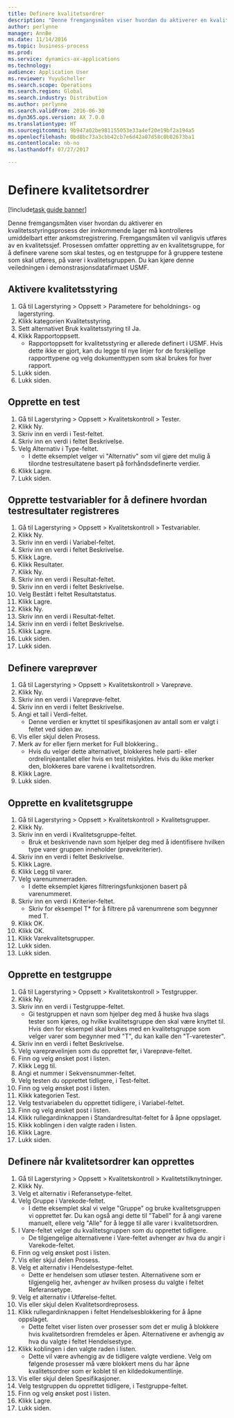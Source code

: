 ```yaml
---
title: Definere kvalitetsordrer
description: "Denne fremgangsmåten viser hvordan du aktiverer en kvalitetsstyringsprosess der innkommende lager må kontrolleres umiddelbart etter ankomstregistrering."
author: perlynne
manager: AnnBe
ms.date: 11/14/2016
ms.topic: business-process
ms.prod: 
ms.service: dynamics-ax-applications
ms.technology: 
audience: Application User
ms.reviewer: YuyuScheller
ms.search.scope: Operations
ms.search.region: Global
ms.search.industry: Distribution
ms.author: perlynne
ms.search.validFrom: 2016-06-30
ms.dyn365.ops.version: AX 7.0.0
ms.translationtype: HT
ms.sourcegitcommit: 9b947a02be981155053e33a4ef20e19bf2a194a5
ms.openlocfilehash: 0bd8bc73a3cbb42cb7e6d42a07d58c0b02673ba1
ms.contentlocale: nb-no
ms.lasthandoff: 07/27/2017

---
```

# <a name="set-up-quality-orders"></a>Definere kvalitetsordrer

[!include[task guide banner](../../includes/task-guide-banner.md)]

Denne fremgangsmåten viser hvordan du aktiverer en kvalitetsstyringsprosess der innkommende lager må kontrolleres umiddelbart etter ankomstregistrering. Fremgangsmåten vil vanligvis utføres av en kvalitetssjef. Prosessen omfatter oppretting av en kvalitetsgruppe, for å definere varene som skal testes, og en testgruppe for å gruppere testene som skal utføres, på varer i kvalitetsgruppen. Du kan kjøre denne veiledningen i demonstrasjonsdatafirmaet USMF.


## <a name="enable-quality-management"></a>Aktivere kvalitetsstyring
1. Gå til Lagerstyring > Oppsett > Parametere for beholdnings- og lagerstyring.
2. Klikk kategorien Kvalitetsstyring.
3. Sett alternativet Bruk kvalitetsstyring til Ja.
4. Klikk Rapportoppsett.
    * Rapportoppsett for kvalitetsstyring er allerede definert i USMF. Hvis dette ikke er gjort, kan du legge til nye linjer for de forskjellige rapporttypene og velg dokumenttypen som skal brukes for hver rapport.  
5. Lukk siden.
6. Lukk siden.

## <a name="create-a-test"></a>Opprette en test
1. Gå til Lagerstyring > Oppsett > Kvalitetskontroll > Tester.
2. Klikk Ny.
3. Skriv inn en verdi i Test-feltet.
4. Skriv inn en verdi i feltet Beskrivelse.
5. Velg Alternativ i Type-feltet.
    * I dette eksemplet velger vi "Alternativ" som vil gjøre det mulig å tilordne testresultatene basert på forhåndsdefinerte verdier.  
6. Klikk Lagre.
7. Lukk siden.

## <a name="create-test-variables-to-define-the-way-test-results-are-recorded"></a>Opprette testvariabler for å definere hvordan testresultater registreres
1. Gå til Lagerstyring > Oppsett > Kvalitetskontroll > Testvariabler.
2. Klikk Ny.
3. Skriv inn en verdi i Variabel-feltet.
4. Skriv inn en verdi i feltet Beskrivelse.
5. Klikk Lagre.
6. Klikk Resultater.
7. Klikk Ny.
8. Skriv inn en verdi i Resultat-feltet.
9. Skriv inn en verdi i feltet Beskrivelse.
10. Velg Bestått i feltet Resultatstatus.
11. Klikk Lagre.
12. Klikk Ny.
13. Skriv inn en verdi i Resultat-feltet.
14. Skriv inn en verdi i feltet Beskrivelse.
15. Klikk Lagre.
16. Lukk siden.
17. Lukk siden.

## <a name="set-up-item-sampling"></a>Definere vareprøver
1. Gå til Lagerstyring > Oppsett > Kvalitetskontroll > Vareprøve.
2. Klikk Ny.
3. Skriv inn en verdi i Vareprøve-feltet.
4. Skriv inn en verdi i feltet Beskrivelse.
5. Angi et tall i Verdi-feltet.
    * Denne verdien er knyttet til spesifikasjonen av antall som er valgt i feltet ved siden av.  
6. Vis eller skjul delen Prosess.
7. Merk av for eller fjern merket for Full blokkering..
    * Hvis du velger dette alternativet, blokkeres hele parti- eller ordrelinjeantallet eller hvis en test mislyktes. Hvis du ikke merker den, blokkeres bare varene i kvalitetsordren.  
8. Klikk Lagre.
9. Lukk siden.

## <a name="create-a-quality-group"></a>Opprette en kvalitetsgruppe
1. Gå til Lagerstyring > Oppsett > Kvalitetskontroll > Kvalitetsgrupper.
2. Klikk Ny.
3. Skriv inn en verdi i Kvalitetsgruppe-feltet.
    * Bruk et beskrivende navn som hjelper deg med å identifisere hvilken type varer gruppen inneholder (prøvekriterier).  
4. Skriv inn en verdi i feltet Beskrivelse.
5. Klikk Lagre.
6. Klikk Legg til varer.
7. Velg varenummerraden.
    * I dette eksemplet kjøres filtreringsfunksjonen basert på varenummeret.  
8. Skriv inn en verdi i Kriterier-feltet.
    * Skriv for eksempel T* for å filtrere på varenumrene som begynner med T.  
9. Klikk OK.
10. Klikk OK.
11. Klikk Varekvalitetsgrupper.
12. Lukk siden.
13. Lukk siden.

## <a name="create-a-test-group"></a>Opprette en testgruppe
1. Gå til Lagerstyring > Oppsett > Kvalitetskontroll > Testgrupper.
2. Klikk Ny.
3. Skriv inn en verdi i Testgruppe-feltet.
    * Gi testgruppen et navn som hjelper deg med å huske hva slags tester som kjøres, og hvilke kvalitetsgruppe den skal være knyttet til. Hvis den for eksempel skal brukes med en kvalitetsgruppe som velger varer som begynner med "T", du kan kalle den "T-varetester".  
4. Skriv inn en verdi i feltet Beskrivelse.
5. Velg vareprøvelinjen som du opprettet før, i Vareprøve-feltet.
6. Finn og velg ønsket post i listen.
7. Klikk Legg til.
8. Angi et nummer i Sekvensnummer-feltet.
9. Velg testen du opprettet tidligere, i Test-feltet.
10. Finn og velg ønsket post i listen.
11. Klikk kategorien Test.
12. Velg testvariabelen du opprettet tidligere, i Variabel-feltet.
13. Finn og velg ønsket post i listen.
14. Klikk rullegardinknappen i Standardresultat-feltet for å åpne oppslaget.
15. Klikk koblingen i den valgte raden i listen.
16. Klikk Lagre.
17. Lukk siden.

## <a name="define-when-quality-orders-will-be-created"></a>Definere når kvalitetsordrer kan opprettes
1. Gå til Lagerstyring > Oppsett > Kvalitetskontroll > Kvalitetstilknytninger.
2. Klikk Ny.
3. Velg et alternativ i Referansetype-feltet.
4. Velg Gruppe i Varekode-feltet.
    * I dette eksemplet skal vi velge "Gruppe" og bruke kvalitetsgruppen vi opprettet før. Du kan også angi dette til "Tabell" for å angi varene manuelt, ellere velg "Alle" for å legge til alle varer i kvalitetsordren.  
5. I Vare-feltet velger du kvalitetsgruppen som du opprettet tidligere.
    * De tilgjengelige alternativene i Vare-feltet avhenger av hva du angir i Varekode-feltet.  
6. Finn og velg ønsket post i listen.
7. Vis eller skjul delen Prosess.
8. Velg et alternativ i Hendelsestype-feltet.
    * Dette er hendelsen som utløser testen. Alternativene som er tilgjengelig her, avhenger av hvilken prosess du valgte i feltet Referansetype.  
9. Velg et alternativ i Utførelse-feltet.
10. Vis eller skjul delen Kvalitetsordreprosess.
11. Klikk rullegardinknappen i feltet Hendelsesblokkering for å åpne oppslaget.
    * Dette feltet viser listen over prosesser som det er mulig å blokkere hvis kvalitetsordren fremdeles er åpen. Alternativene er avhengig av hva du valgte i feltet Hendelsestype.  
12. Klikk koblingen i den valgte raden i listen.
    * Dette vil være avhengig av de tidligere valgte verdiene. Velg om følgende prosesser må være blokkert mens du har åpne kvalitetsordrer som er koblet til en kildedokumentlinje.  
13. Vis eller skjul delen Spesifikasjoner.
14. Velg testgruppen du opprettet tidligere, i Testgruppe-feltet.
15. Finn og velg ønsket post i listen.
16. Klikk Lagre.
17. Lukk siden.

